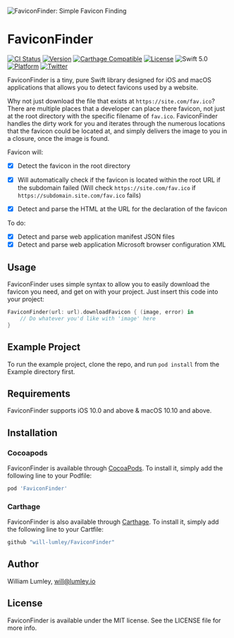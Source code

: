 ![FaviconFinder: Simple Favicon Finding](https://raw.githubusercontent.com/will-lumley/FaviconFinder/master/FaviconFinder.png)

# FaviconFinder

[![CI Status](https://img.shields.io/travis/will-lumley/FaviconFinder.svg?style=flat)](https://travis-ci.org/will-lumley/FaviconFinder)
[![Version](https://img.shields.io/cocoapods/v/FaviconFinder.svg?style=flat)](https://cocoapods.org/pods/FaviconFinder)
[![Carthage Compatible](https://img.shields.io/badge/Carthage-compatible-4BC51D.svg?style=flat)](https://github.com/Carthage/Carthage)
[![License](https://img.shields.io/cocoapods/l/FaviconFinder.svg?style=flat)](https://cocoapods.org/pods/FaviconFinder)
![Swift 5.0](https://img.shields.io/badge/Swift-5.0-orange.svg)
[![Platform](https://img.shields.io/cocoapods/p/FaviconFinder.svg?style=flat)](https://cocoapods.org/pods/FaviconFinder)
[![Twitter](https://img.shields.io/badge/twitter-@wlumley95-blue.svg?style=flat)](https://twitter.com/wlumley95)

FaviconFinder is a tiny, pure Swift library designed for iOS and macOS applications that allows you to detect favicons used by a website.

Why not just download the file that exists at `https://site.com/fav.ico`? There are multiple places that a developer can place there favicon, not just at the root directory with the specific filename of `fav.ico`. FaviconFinder handles the dirty work for you and iterates through the numerous locations that the favicon could be located at, and simply delivers the image to you in a closure, once the image is found.


Favicon will:
- [x] Detect the favicon in the root directory
- [x] Will automatically check if the favicon is located within the root URL if the subdomain failed (Will check `https://site.com/fav.ico` if `https://subdomain.site.com/fav.ico` fails)
- [x] Detect and parse the HTML at the URL for the declaration of the favicon


To do:
- [x] Detect and parse web application manifest JSON files
- [x] Detect and parse web application Microsoft browser configuration XML

## Usage

FaviconFinder uses simple syntax to allow you to easily download the favicon you need, and get on with your project. Just insert this code into your project:
```swift
FaviconFinder(url: url).downloadFavicon { (image, error) in
    // Do whatever you'd like with 'image' here
}
```


## Example Project

To run the example project, clone the repo, and run `pod install` from the Example directory first.

## Requirements

FaviconFinder supports iOS 10.0 and above & macOS 10.10 and above.

## Installation

### Cocoapods
FaviconFinder is available through [CocoaPods](http://cocoapods.org). To install
it, simply add the following line to your Podfile:

```ruby
pod 'FaviconFinder'
```
### Carthage
FaviconFinder is also available through [Carthage](https://github.com/Carthage/Carthage). To install
it, simply add the following line to your Cartfile:

```ruby
github "will-lumley/FaviconFinder"
```

## Author

William Lumley, will@lumley.io

## License

FaviconFinder is available under the MIT license. See the LICENSE file for more info.
